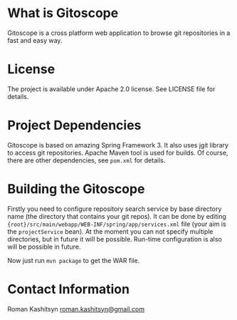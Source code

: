 What is Gitoscope
=================

Gitoscope is a cross platform web application to browse git
repositories in a fast and easy way.

License
=======

The project is available under Apache 2.0 license. See LICENSE file
for details.

Project Dependencies
====================

Gitoscope is based on amazing Spring Framework 3. It also uses jgit
library to access git repositories. Apache Maven tool is used for
builds. Of course, there are other dependencies, see `pom.xml` for
details.

Building the Gitoscope
======================

Firstly you need to configure repository search service by base
directory name (the directory that contains your git repos). It can be
done by editing
`{root}/src/main/webapp/WEB-INF/spring/app/services.xml` file (your
aim is the `projectService` bean). At the moment you can not specify
multiple directories, but in future it will be possible. Run-time
configuration is also will be possible in future.

Now just run `mvn package` to get the WAR file.

Contact Information
===================

Roman Kashitsyn <roman.kashitsyn@gmail.com>
